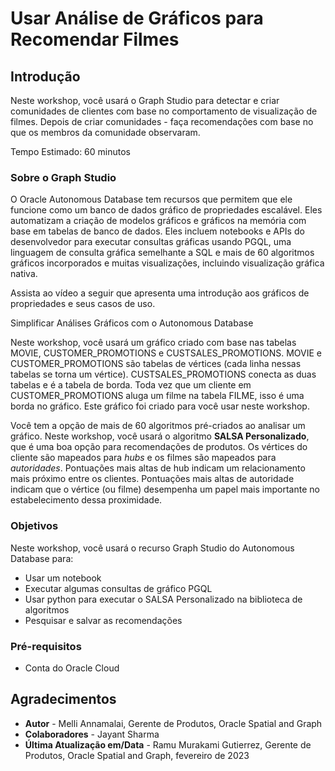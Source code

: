# Usar Análise de Gráficos para Recomendar Filmes

## Introdução

Neste workshop, você usará o Graph Studio para detectar e criar comunidades de clientes com base no comportamento de visualização de filmes. Depois de criar comunidades - faça recomendações com base no que os membros da comunidade observaram.

Tempo Estimado: 60 minutos

### Sobre o Graph Studio

O Oracle Autonomous Database tem recursos que permitem que ele funcione como um banco de dados gráfico de propriedades escalável. Eles automatizam a criação de modelos gráficos e gráficos na memória com base em tabelas de banco de dados. Eles incluem notebooks e APIs do desenvolvedor para executar consultas gráficas usando PGQL, uma linguagem de consulta gráfica semelhante a SQL e mais de 60 algoritmos gráficos incorporados e muitas visualizações, incluindo visualização gráfica nativa.

Assista ao vídeo a seguir que apresenta uma introdução aos gráficos de propriedades e seus casos de uso.

Simplificar Análises Gráficos com o Autonomous Database

[](youtube:eCd-969hrak)

Neste workshop, você usará um gráfico criado com base nas tabelas MOVIE, CUSTOMER\_PROMOTIONS e CUSTSALES\_PROMOTIONS. MOVIE e CUSTOMER\_PROMOTIONS são tabelas de vértices (cada linha nessas tabelas se torna um vértice). CUSTSALES\_PROMOTIONS conecta as duas tabelas e é a tabela de borda. Toda vez que um cliente em CUSTOMER\_PROMOTIONS aluga um filme na tabela FILME, isso é uma borda no gráfico. Este gráfico foi criado para você usar neste workshop.

Você tem a opção de mais de 60 algoritmos pré-criados ao analisar um gráfico. Neste workshop, você usará o algoritmo **SALSA Personalizado**, que é uma boa opção para recomendações de produtos. Os vértices do cliente são mapeados para _hubs_ e os filmes são mapeados para _autoridades_. Pontuações mais altas de hub indicam um relacionamento mais próximo entre os clientes. Pontuações mais altas de autoridade indicam que o vértice (ou filme) desempenha um papel mais importante no estabelecimento dessa proximidade.

### Objetivos

Neste workshop, você usará o recurso Graph Studio do Autonomous Database para:

*   Usar um notebook
*   Executar algumas consultas de gráfico PGQL
*   Usar python para executar o SALSA Personalizado na biblioteca de algoritmos
*   Pesquisar e salvar as recomendações

### Pré-requisitos

*   Conta do Oracle Cloud

## Agradecimentos

*   **Autor** - Melli Annamalai, Gerente de Produtos, Oracle Spatial and Graph
*   **Colaboradores** - Jayant Sharma
*   **Última Atualização em/Data** - Ramu Murakami Gutierrez, Gerente de Produtos, Oracle Spatial and Graph, fevereiro de 2023